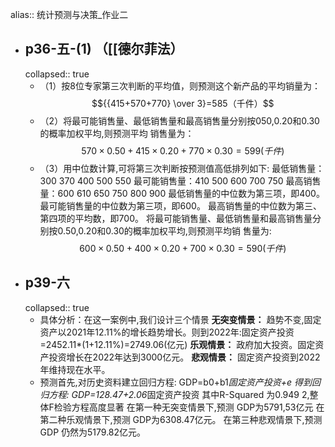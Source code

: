 alias:: 统计预测与决策_作业二

- ## p36-五-(1) （[[德尔菲法）
  collapsed:: true
	- （1）按8位专家第三次判断的平均值，则预测这个新产品的平均销量为：
	  $${{415+570+770} \over 3}=585（千件）$$
	- （2）将最可能销售量、最低销售量和最高销售量分别按050,0.20和0.30的概率加权平均,则预测平均
	  销售量为：
	  $$570\times 0.50+415\times 0.20+770\times 0.30=599(千件)$$
	- （3）用中位数计算,可将第三次判断按预测值高低排列如下:
	  最低销售量：300 370 400 500 550
	  最可能销售量：410 500 600 700 750
	  最高销售量：600 610 650 750 800 900
	  最低销售量的中位数为第三项，即400。
	  最可能销售量的中位数为第三项，即600。
	  最高销售量的中位数为第三、第四项的平均数，即700。
	  将最可能销售量、最低销售量和最高销售量分别按0.50,0.20和0.30的概率加权平均,则预测平均销
	  售量为:
	  $$600\times 0.50+400\times 0.20+700\times 0.30=590(千件)$$
- ## p39-六
  collapsed:: true
	- 具体分析：在这一案例中,我们设计三个情景
	  **无突变情景：**
	  趋势不变,固定资产以2021年12.11%的增长趋势增长。则到2022年:固定资产投资=2452.11*(1+12.11%)=2749.06(亿元)
	  **乐观情景：**
	  政府加大投资。固定资产投资增长在2022年达到3000亿元。
	  **悲观情景：**
	  固定资产投资到2022年维持现在水平。
	- 预测首先,对历史资料建立回归方程:
	  GDP=b0+b1*固定资产投资+e
	  得到回归方程:
	  GDP=128.47+2.06*固定资产投资
	  其中R-Squared 为0.949 2,整体F检验方程高度显著
	  在第一种无突变情景下,预测 GDP为5791,53亿元
	  在第二种乐观情景下,预测 GDP为6308.47亿元。
	  在第三种悲观情景下,预测 GDP 仍然为5179.82亿元。